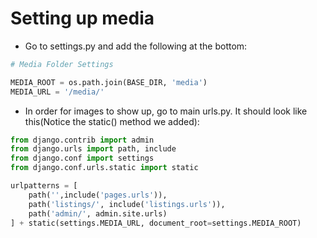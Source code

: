 # Setting up media

* Go to settings.py and add the following at the bottom:

```python
# Media Folder Settings

MEDIA_ROOT = os.path.join(BASE_DIR, 'media')
MEDIA_URL = '/media/'

```

* In order for images to show up, go to main urls.py. It should look
like this(Notice the static() method we added):

```python
from django.contrib import admin
from django.urls import path, include
from django.conf import settings
from django.conf.urls.static import static

urlpatterns = [
    path('',include('pages.urls')),
    path('listings/', include('listings.urls')),
    path('admin/', admin.site.urls)   
] + static(settings.MEDIA_URL, document_root=settings.MEDIA_ROOT)

```

